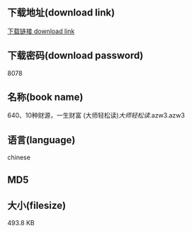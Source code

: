 ## 下载地址(download link)
[下载链接 download link](https://voluble-croquembouche-d321dc.netlify.app/?s=640%E3%80%8110%E7%A7%8D%E8%B4%A2%E6%BA%90%EF%BC%8C%E4%B8%80%E7%94%9F%E8%B4%A2%E5%AF%8C+%28%E5%A4%A7%E5%B8%88%E8%BD%BB%E6%9D%BE%E8%AF%BB%29_%E5%A4%A7%E5%B8%88%E8%BD%BB%E6%9D%BE%E8%AF%BB_.azw3)

## 下载密码(download password)
8078

## 名称(book name)
640、10种财源，一生财富 (大师轻松读)_大师轻松读_.azw3.azw3

## 语言(language)
chinese

## MD5


## 大小(filesize)
493.8 KB
